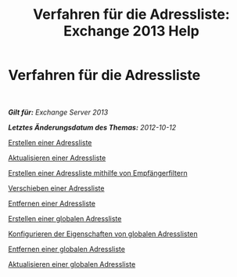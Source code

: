 ﻿---
title: 'Verfahren für die Adressliste: Exchange 2013 Help'
TOCTitle: Verfahren für die Adressliste
ms:assetid: 44c87349-964b-4700-9ce9-87bd4cb2249e
ms:mtpsurl: https://technet.microsoft.com/de-de/library/Aa997686(v=EXCHG.150)
ms:contentKeyID: 50475561
ms.date: 04/24/2018
mtps_version: v=EXCHG.150
ms.translationtype: HT
---

# Verfahren für die Adressliste

 

_**Gilt für:** Exchange Server 2013_

_**Letztes Änderungsdatum des Themas:** 2012-10-12_

[Erstellen einer Adressliste](create-an-address-list-exchange-2013-help.md)

[Aktualisieren einer Adressliste](update-an-address-list-exchange-2013-help.md)

[Erstellen einer Adressliste mithilfe von Empfängerfiltern](https://technet.microsoft.com/de-de/library/Bb123718(v=EXCHG.150))

[Verschieben einer Adressliste](move-an-address-list-exchange-2013-help.md)

[Entfernen einer Adressliste](remove-an-address-list-exchange-2013-help.md)

[Erstellen einer globalen Adressliste](https://technet.microsoft.com/de-de/library/Bb232063(v=EXCHG.150))

[Konfigurieren der Eigenschaften von globalen Adresslisten](https://technet.microsoft.com/de-de/library/Bb232068(v=EXCHG.150))

[Entfernen einer globalen Adressliste](https://technet.microsoft.com/de-de/library/Bb232077(v=EXCHG.150))

[Aktualisieren einer globalen Adressliste](update-a-global-address-list-exchange-2013-help.md)

